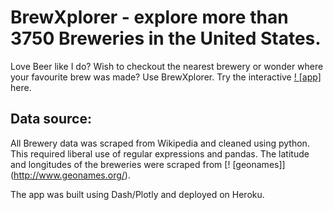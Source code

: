 # BrewXplorer - explore more than 3750 Breweries in the United States.

Love Beer like I do? Wish to checkout the nearest brewery or wonder where your favourite brew was made? Use BrewXplorer.
Try the interactive [! [app]](https://brewxplorer2.herokuapp.com/) here.

## Data source:
All Brewery data was scraped from Wikipedia and cleaned using python. This required liberal use of regular expressions and pandas. The latitude and longitudes of the breweries were scraped from [! [geonames]] (http://www.geonames.org/).

The app was built using Dash/Plotly and deployed on Heroku.
